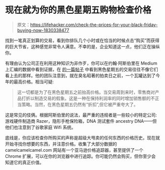 # 现在就为你的黑色星期五购物检查价格

> 原文：<https://lifehacker.com/check-the-prices-for-your-black-friday-buying-now-1830338477>

找到一笔真正划算的交易，看到你排队几个小时或在恰当的时候点击“购买”而获得的巨大节省，这种感觉非常令人满意。不幸的是，企业知道这一点，他们正在操纵你。



有理由认为公司正在利用这种知识为非作歹，你可以在约翰·阿斯伯里在 Medium 上汇编的数据中看到证据，在 [的一篇帖子](https://medium.com/@john_asbury/watch-out-for-black-friday-scams-in-2018-c50931617070) 中看到黑色星期五的交易往往不像它们看上去的那样。他的团队注意到，就在臭名昭著的拍卖日之前，一个瓦罐达到了今年的最高价格。相当可疑:

> 这一切都是为了在黑色星期五之前抬高价格。当交易周到来时，零售商对产品打折以制造交易的假象。这是一种在保持利润率的同时增加销售额的不正当策略。当然，在黑色星期五仍然有“折扣”,但它被严重夸大了。

这是常见的伎俩。根据阿斯伯里的说法，最严重的违规者是一些较小的特定公司:游戏硬件制造商 Razer，隐形手枪保险箱，DNA 测试套件 ancestry DNA——但他们也注意到了谷歌家庭 Wifi 系统。

底线是，你应该检查你所购买的声称是超级大甩卖的任何东西的价格历史。现在就开始寻找你想要的东西，并注意价格。收集了大部分数据的 camelcamelcamel.com 网站有一个亚马逊价格追踪器，甚至提供了一个 Chrome 扩展，可以在你的浏览器中进行追踪。你可能仍然会购买，但你至少会知道它的真正价值。